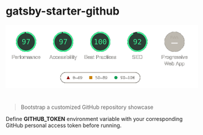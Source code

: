 # gatsby-starter-github

<p align="center">
  <img src="assets/lighthouse.png" alt="argdeco" />
</p>

<h1></h1>

> Bootstrap a customized GitHub repository showcase

Define **GITHUB_TOKEN** environment variable with your corresponding GitHub personal access token before running.
